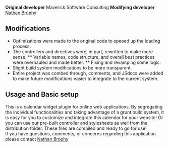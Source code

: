 **Original developer** Maverick Software Consulting 
**Modifying developer** [Nathan Brophy](mailto:broph035@umn.edu)

## Modifications
* Optimizations were made to the original code to speeed up the loading process.
* The controllers and directives were, in part, rewritten to make more sense.
	** Variable names, code structure, and overall best practices were overhauled and made better.
	** Fixing and revamping some logic. 
* Slight build system modifications to be more transparent.
* Entire project was combed through, comments, and JSdocs were added to make future modifications easier to integrate to the current system.

## Usage and Basic setup
This is a calendar widget plugin for online web applications.  By segregating the individual functionalities and taking advantage of a grunt build system, it is easy for you to customize and integrate this calendar for your website!  Or you can use our pre-built controller and stylesheets as well from the distribution folder.  These files are compiled and ready to go for use! <br> If you have questions, comments, or concerns regarding this application please contact [Nathan Brophy](mailto:broph035@umn.edu)

